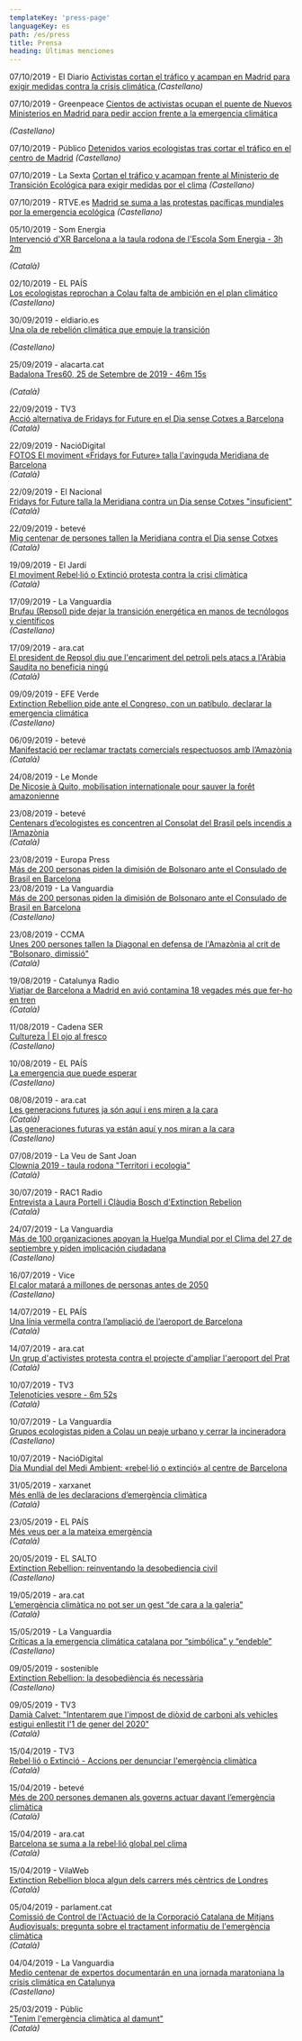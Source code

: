 ```yaml
---
templateKey: 'press-page'
languageKey: es
path: /es/press
title: Prensa
heading: Últimas menciones
---
```


07/10/2019 - El Diario
[Activistas cortan el tráfico y acampan en Madrid para exigir medidas contra la crisis climática ](https://m.eldiario.es/sociedad/activistas-ecologistas-trafico-medidas-climatica_0_950155026.html)
_(Castellano)_


07/10/2019 - Greenpeace 
[Cientos de activistas ocupan el puente de Nuevos Ministerios en Madrid para pedir accion frente a la emergencia climática ](https://es.greenpeace.org/es/noticias/rebelionclimatica7o/)

_(Castellano)_


07/10/2019 - Público 
[Detenidos varios ecologistas tras cortar el tráfico en el centro de Madrid](https://www.publico.es/sociedad/medioambiente-grupo-ecologista-corta-trafico-castellana-madrilena-plena-hora-punta.html)
_(Castellano)_


07/10/2019 - La Sexta 
[Cortan el tráfico y acampan frente al Ministerio de Transición Ecológica para exigir medidas por el clima](https://www.lasexta.com/noticias/sociedad/empieza-la-rebelion-por-el-clima-activistas-ecologistas-cortan-la-castellana-a-la-altura-de-nuevos-ministerios_201910075d9ae7330cf2b33c9d0d763a.html)
_(Castellano)_


07/10/2019 - RTVE.es 
[Madrid se suma a las protestas pacíficas mundiales por la emergencia ecológica](http://www.rtve.es/noticias/20191007/grupo-activistas-clima-corta-trafico-madrid/1980827.shtml)
_(Castellano)_


05/10/2019 - Som Energia  
[Intervenció d'XR Barcelona a la taula rodona de l'Escola Som Energia - 3h 2m](https://www.youtube.com/watch?v=x7Hn3PG1Ifs&feature=youtu.be)  

_(Català)_


02/10/2019 - EL PAÍS  
[Los ecologistas reprochan a Colau falta de ambición en el plan climático](https://elpais.com/ccaa/2019/10/02/catalunya/1570028683_381023.html)  
_(Castellano)_


30/09/2019 - eldiario.es  
[Una ola de rebelión climática que empuje la transición](https://www.eldiario.es/ultima-llamada/ola-rebelion-climatica-empuje-transicion_6_947765215.html)  

_(Castellano)_


25/09/2019 - alacarta.cat  
[Badalona Tres60, 25 de Setembre de 2019 - 46m 15s](http://bdncom.alacarta.cat/badalona-tres60/capitol/25-de-setembre-de-2019-tres60)  

_(Català)_


22/09/2019 - TV3  
[Acció alternativa de Fridays for Future en el Dia sense Cotxes a Barcelona](https://www.ccma.cat/tv3/alacarta/telenoticies-migdia/accio-alternativa-de-fridays-for-future-en-el-dia-sense-cotxes-a-barcelona/video/5922894/)  
_(Català)_


22/09/2019 - NacióDigital  
[FOTOS El moviment «Fridays for Future» talla l'avinguda Meridiana de Barcelona](https://www.naciodigital.cat/noticia/187762/fotos/moviment/fridays/for/future/talla/avinguda/meridiana/barcelona)  
_(Català)_


22/09/2019 - El Nacional  
[Fridays for Future talla la Meridiana contra un Dia sense Cotxes "insuficient"](https://www.elnacional.cat/ca/societat/fridays-future-dia-sense-cotxes-barcelona_422609_102.html)  
_(Català)_


22/09/2019 - betevé    
[Mig centenar de persones tallen la Meridiana contra el Dia sense Cotxes](https://beteve.cat/medi-ambient/meridiana-protesta-dia-sense-cotxes-2019/)  
_(Català)_


19/09/2019 - El Jardí  
[El moviment Rebel·lió o Extinció protesta contra la crisi climàtica](https://www.diarieljardi.cat/rumb-a-lextincio/)  
_(Català)_


17/09/2019 - La Vanguardia  
[Brufau (Repsol) pide dejar la transición energética en manos de tecnólogos y científicos](https://www.lavanguardia.com/local/barcelona/20190917/47429536594/brufau-repsol-pide-dejar-la-transicion-energetica-en-manos-de-tecnologos-y-cientificos.html)  
_(Castellano)_


17/09/2019 - ara.cat  
[El president de Repsol diu que l'encariment del petroli pels atacs a l'Aràbia Saudita no beneficia ningú](https://www.ara.cat/economia/president-Repsol-encariment-Arabia-Saudita_0_2309169215.html)  
_(Català)_


09/09/2019 - EFE Verde  
[Extinction Rebellion pide ante el Congreso, con un patíbulo, declarar la emergencia climática](https://www.efeverde.com/noticias/extinction-rebellion-congrego-emergencia-climatica/)  
_(Castellano)_


06/09/2019 -  betevé  
[Manifestació per reclamar tractats comercials respectuosos amb l’Amazònia](https://beteve.cat/societat/manifestacio-contra-acord-mercosur-amazonia/amp/)  
_(Català)_


24/08/2019 - Le Monde  
[De Nicosie à Quito, mobilisation internationale pour sauver la forêt amazonienne](https://www.lemonde.fr/planete/portfolio/2019/08/24/de-nicosie-a-quito-mobilisation-internationale-pour-sauver-le-poumon-du-monde_5502293_3244.html)


23/08/2019 -  betevé  
[Centenars d’ecologistes es concentren al Consolat del Brasil pels incendis a l’Amazònia](https://beteve.cat/societat/concentracio-protesta-incendis-amazones/)  
_(Català)_


23/08/2019 - Europa Press  
[Más de 200 personas piden la dimisión de Bolsonaro ante el Consulado de Brasil en Barcelona](https://www.europapress.es/catalunya/noticia-mas-200-personas-piden-dimision-bolsonaro-consulado-brasil-barcelona-20190823151907.html)  
23/08/2019 - La Vanguardia  
[Más de 200 personas piden la dimisión de Bolsonaro ante el Consulado de Brasil en Barcelona](https://www.lavanguardia.com/local/barcelona/20190823/464214632584/mas-de-200-personas-piden-la-dimision-de-bolsonaro-ante-el-consulado-de-brasil-en-barcelona.html)  
_(Castellano)_


23/08/2019 - CCMA  
[Unes 200 persones tallen la Diagonal en defensa de l'Amazònia al crit de "Bolsonaro, dimissió"](https://www.ccma.cat/324/unes-200-persones-tallen-la-diagonal-en-defensa-de-lamazonia-al-crit-de-bolsonaro-dimissio/noticia/2943150/)  
_(Català)_



19/08/2019 - Catalunya Radio  
[Viatjar de Barcelona a Madrid en avió contamina 18 vegades més que fer-ho en tren](https://www.ccma.cat/catradio/alacarta/estat-de-gracia/viatjar-de-barcelona-a-madrid-en-avio-contamina-18-vegades-mes-que-fer-ho-en-tren/audio/1047469/)  
_(Català)_

11/08/2019 - Cadena SER  
[Cultureza | El ojo al fresco](https://play.cadenaser.com/audio/001RD010000005673921/)  
_(Castellano)_


10/08/2019 - EL PAÍS  
[La emergencia que puede esperar](https://elpais.com/ccaa/2019/08/10/catalunya/1565460328_955111.html)  
_(Castellano)_


08/08/2019 - ara.cat  
[Les generacions futures ja són aquí i ens miren a la cara](https://www.ara.cat/societat/generacions-futures-aqui-miren-cara_0_2283371747.html)  
_(Català)_  
[Las generaciones futuras ya están aquí y nos miran a la cara](https://www.ara.cat/es/sociedad/Sonia-Sanchez-Las-generaciones-futuras-ya-estan-aqui-y-nos-miran-a-la-cara_0_2285171582.html)  
_(Castellano)_


07/08/2019 - La Veu de Sant Joan  
[Clownia 2019 - taula rodona "Territori i ecologia"](https://www.youtube.com/watch?v=N1sHZOZd6No)  
_(Català)_


30/07/2019 - RAC1 Radio  
[Entrevista a Laura Portell i Clàudia Bosch d'Extinction Rebelion](https://www.rac1.cat/a-la-carta/detail/4c6a39b5-c1ee-4136-b841-2398cff8b596?program=hawaii-1905%C2%A7ion=entrevistes)  
_(Català)_


24/07/2019 - La Vanguardia  
[Más de 100 organizaciones apoyan la Huelga Mundial por el Clima del 27 de septiembre y piden implicación ciudadana](https://www.lavanguardia.com/vida/20190724/463682271663/mas-de-100-organizaciones-apoyan-la-huelga-mundial-por-el-clima-del-27-de-septiembre-y-piden-implicacion-ciudadana.html)  
_(Castellano)_


16/07/2019 - Vice  
[El calor matará a millones de personas antes de 2050](https://www.vice.com/es/article/mb8yw4/calor-mortal-temperatura-ola-de-calor-espana-2050)  
_(Castellano)_


14/07/2019 - EL PAÍS  
[Una línia vermella contra l’ampliació de l’aeroport de Barcelona](https://cat.elpais.com/cat/2019/07/14/catalunya/1563121192_483645.html)  
_(Català)_


14/07/2019 - ara.cat  
[Un grup d'activistes protesta contra el projecte d'ampliar l'aeroport del Prat](https://ara.cat/societat/activistes-protesta-projecte-aeroport-Prat_0_2270173055.html)  
_(Català)_


10/07/2019 - TV3  
[Telenotícies vespre - 6m 52s](https://www.ccma.cat/tv3/alacarta/telenoticies-vespre/telenoticies-vespre-10072019/video/5885447/)  
_(Català)_


10/07/2019 - La Vanguardia  
[Grupos ecologistas piden a Colau un peaje urbano y cerrar la incineradora](https://lavanguardia.com/ocio/viajes/20190710/463408611097/grupos-ecologistas-piden-a-colau-un-peaje-urbano-y-cerrar-la-incineradora.html)  
_(Castellano)_


10/07/2019 - NacióDigital  
[Dia Mundial del Medi Ambient: «rebel·lió o extinció» al centre de Barcelona](https://naciodigital.cat/flaix/528/dia/mundial/medi/ambient/rebellio/extincio/al/centre/barcelona)


31/05/2019 - xarxanet  
[Més enllà de les declaracions d’emergència climàtica](https://xarxanet.org/opinio/mes-enlla-de-les-declaracions-demergencia-climatica)  
_(Català)_


23/05/2019 - EL PAÍS  
[Més veus per a la mateixa emergència](https://cat.elpais.com/cat/2019/05/22/catalunya/1558530195_738702.html)  
_(Català)_


20/05/2019 - EL SALTO  
[Extinction Rebellion: reinventando la desobediencia civil](https://elsaltodiario.com/medioambiente/extinction-rebellion-reinventando-desobediencia-civil)  
_(Castellano)_


19/05/2019 - ara.cat  
[L’emergència climàtica no pot ser un gest “de cara a la galeria”](https://ara.cat/societat/emergencia-climatica-gest-cara-galeria_0_2236576379.html)  
_(Català)_


15/05/2019 - La Vanguardia  
[Críticas a la emergencia climática catalana por “simbólica” y “endeble”](https://lavanguardia.com/natural/20190515/462255247957/emergencia-climatica-criticas-declaracion-govern.html)  
_(Castellano)_


09/05/2019 - sostenible  
[Extinction Rebellion: la desobediència és necessària](https://www.sostenible.cat/opinio/extinction-rebellion-la-desobediencia-es-necessaria)  
_(Castellano)_


09/05/2019 - TV3  
[Damià Calvet: "Intentarem que l'impost de diòxid de carboni als vehicles estigui enllestit l'1 de gener del 2020"](https://ccma.cat/tv3/alacarta/els-matins/damia-calvet/video/5853546)  
_(Català)_
 

15/04/2019 - TV3  
[Rebel·lió o Extinció - Accions per denunciar l'emergència climàtica](https://www.ccma.cat/tv3/alacarta/els-matins/rebel-lio-o-extincio/video/5844130/)  
_(Català)_


15/04/2019 - betevé  
[Més de 200 persones demanen als governs actuar davant l’emergència climàtica](https://beteve.cat/medi-ambient/200-persones-demanen-actuar-emergencia-climatica)  
_(Català)_


15/04/2019 - ara.cat  
[Barcelona se suma a la rebel·lió global pel clima](https://ara.cat/societat/Barcelona-protestes-rebellio-internacional-clima_0_2216178578.html)  
_(Català)_


15/04/2019 - VilaWeb  
[Extinction Rebellion bloca algun dels carrers més cèntrics de Londres](https://vilaweb.cat/noticies/extinction-rebellion)  
_(Català)_


05/04/2019 - parlament.cat  
[Comissió de Control de l'Actuació de la Corporació Catalana de Mitjans Audiovisuals: pregunta sobre el tractament informatiu de l'emergència climàtica](https://vilaweb.cat/noticies/extinction-rebellion)  
_(Català)_


04/04/2019 - La Vanguardia  
[Medio centenar de expertos documentarán en una jornada maratoniana la crisis climática en Catalunya](https://lavanguardia.com/natural/actualidad/20190404/461447563105/medio-centenar-de-expertos-documentaran-en-una-jornada-maratoniana-la-crisis-climatica-en-catalunya.html)  
_(Castellano)_


25/03/2019 - Públic  
["Tenim l'emergència climàtica al damunt"](https://publico.es/public/canvi-climatic.html)  
_(Català)_

